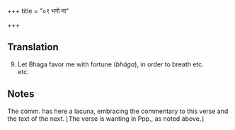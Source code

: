 +++
title = "०९ भगो मा"

+++
## Translation
9. Let Bhaga favor me with fortune (*bhága*), in order to breath etc.  
etc.

## Notes
The comm. has here a lacuna, embracing the commentary to this verse and  
the text of the next. ⌊The verse is wanting in Ppp., as noted above.⌋
